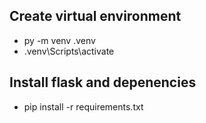 ## Create virtual environment
* py -m venv .venv
* .venv\Scripts\activate

## Install flask and depenencies
* pip install -r requirements.txt

